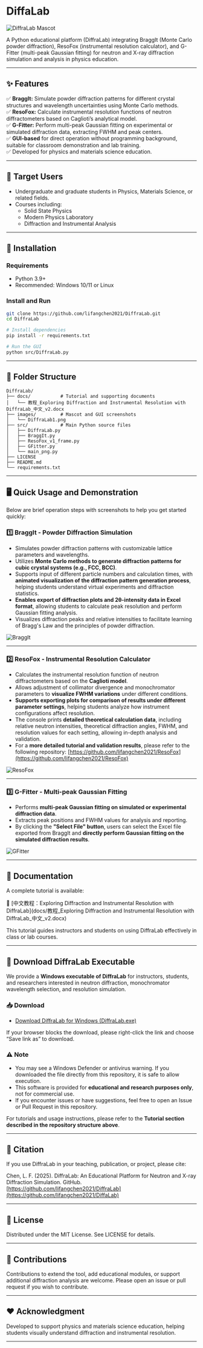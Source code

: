 # DiffaLab
![DiffraLab Mascot](images/DiffraLab1.png)

A Python educational platform (DiffraLab) integrating BraggIt (Monte Carlo powder diffraction), ResoFox (instrumental resolution calculator), and G-Fitter (multi-peak Gaussian fitting) for neutron and X-ray diffraction simulation and analysis in physics education.

---

## ✨ Features

✅ **BraggIt:** Simulate powder diffraction patterns for different crystal structures and wavelength uncertainties using Monte Carlo methods.  
✅ **ResoFox:** Calculate instrumental resolution functions of neutron diffractometers based on Caglioti’s analytical model.  
✅ **G-Fitter:** Perform multi-peak Gaussian fitting on experimental or simulated diffraction data, extracting FWHM and peak centers.  
✅ **GUI-based** for direct operation without programming background, suitable for classroom demonstration and lab training.  
✅ Developed for physics and materials science education.

---

## 🎯 Target Users

- Undergraduate and graduate students in Physics, Materials Science, or related fields.
- Courses including:
  - Solid State Physics
  - Modern Physics Laboratory
  - Diffraction and Instrumental Analysis

---

## 🚀 Installation

### Requirements
- Python 3.9+
- Recommended: Windows 10/11 or Linux

### Install and Run

```bash
git clone https://github.com/lifangchen2021/DiffraLab.git
cd DiffraLab

# Install dependencies
pip install -r requirements.txt

# Run the GUI
python src/DiffraLab.py
```
---

## 📂 Folder Structure
```
DiffraLab/
├── docs/           # Tutorial and supporting documents
│   └── 教程_Exploring Diffraction and Instrumental Resolution with DiffraLab_中文_v2.docx
├── images/         # Mascot and GUI screenshots
│   └── DiffraLab1.png
├── src/            # Main Python source files
│   ├── DiffraLab.py
│   ├── BraggIt.py
│   ├── ResoFox_v1_frame.py
│   ├── GFitter.py
│   └── main_png.py
├── LICENSE
├── README.md
└── requirements.txt
```
---
## 🖥️ Quick Usage and Demonstration

Below are brief operation steps with screenshots to help you get started quickly:

### 1️⃣ BraggIt - Powder Diffraction Simulation

- Simulates powder diffraction patterns with customizable lattice parameters and wavelengths.
- Utilizes **Monte Carlo methods to generate diffraction patterns for cubic crystal systems (e.g., FCC, BCC)**.
- Supports input of different particle numbers and calculation times, with **animated visualization of the diffraction pattern generation process**, helping students understand virtual experiments and diffraction statistics.
- **Enables export of diffraction plots and 2θ-intensity data in Excel format**, allowing students to calculate peak resolution and perform Gaussian fitting analysis.
- Visualizes diffraction peaks and relative intensities to facilitate learning of Bragg's Law and the principles of powder diffraction.

![BraggIt](images/BraggIt_demo.png)

---

### 2️⃣ ResoFox - Instrumental Resolution Calculator

- Calculates the instrumental resolution function of neutron diffractometers based on the **Caglioti model**.
- Allows adjustment of collimator divergence and monochromator parameters to **visualize FWHM variations** under different conditions.
- **Supports exporting plots for comparison of results under different parameter settings**, helping students analyze how instrument configurations affect resolution.
- The console prints **detailed theoretical calculation data**, including relative neutron intensities, theoretical diffraction angles, FWHM, and resolution values for each setting, allowing in-depth analysis and validation.
- For a **more detailed tutorial and validation results**, please refer to the following repository: [https://github.com/lifangchen2021/ResoFox](https://github.com/lifangchen2021/ResoFox)

![ResoFox](images/ResoFox_demo.png)

---

### 3️⃣ G-Fitter - Multi-peak Gaussian Fitting

- Performs **multi-peak Gaussian fitting on simulated or experimental diffraction data**.
- Extracts peak positions and FWHM values for analysis and reporting.
- By clicking the **"Select File" button**, users can select the Excel file exported from BraggIt and **directly perform Gaussian fitting on the simulated diffraction results**.

![GFitter](images/GFitter_demo.png)


---
## 📘 Documentation
A complete tutorial is available:

📄 [中文教程：Exploring Diffraction and Instrumental Resolution with DiffraLab](docs/教程_Exploring Diffraction and Instrumental Resolution with DiffraLab_中文_v2.docx)

This tutorial guides instructors and students on using DiffraLab effectively in class or lab courses.

---
## 🚀 Download DiffraLab Executable

We provide a **Windows executable of DiffraLab** for instructors, students, and researchers interested in neutron diffraction, monochromator wavelength selection, and resolution simulation.

### 📥 Download

- [Download DiffraLab for Windows (DiffraLab.exe)](https://github.com/lifangchen2021/DiffaLab/releases/download/V1.0.0/DiffraLab.v1.0.0.exe)

If your browser blocks the download, please right-click the link and choose “Save link as” to download.

### ⚠️ Note

- You may see a Windows Defender or antivirus warning. If you downloaded the file directly from this repository, it is safe to allow execution.
- This software is provided for **educational and research purposes only**, not for commercial use.
- If you encounter issues or have suggestions, feel free to open an Issue or Pull Request in this repository.

For tutorials and usage instructions, please refer to the **Tutorial section described in the repository structure above**.

---

## 📝 Citation
If you use DiffraLab in your teaching, publication, or project, please cite:

Chen, L. F. (2025). DiffraLab: An Educational Platform for Neutron and X-ray Diffraction Simulation. GitHub. [https://github.com/lifangchen2021/DiffraLab](https://github.com/lifangchen2021/DiffaLab)

---

## 📜 License
Distributed under the MIT License. See LICENSE for details.

---

## 🤝 Contributions
Contributions to extend the tool, add educational modules, or support additional diffraction analysis are welcome. Please open an issue or pull request if you wish to contribute.

---

## ❤️ Acknowledgment
Developed to support physics and materials science education, helping students visually understand diffraction and instrumental resolution.

---








